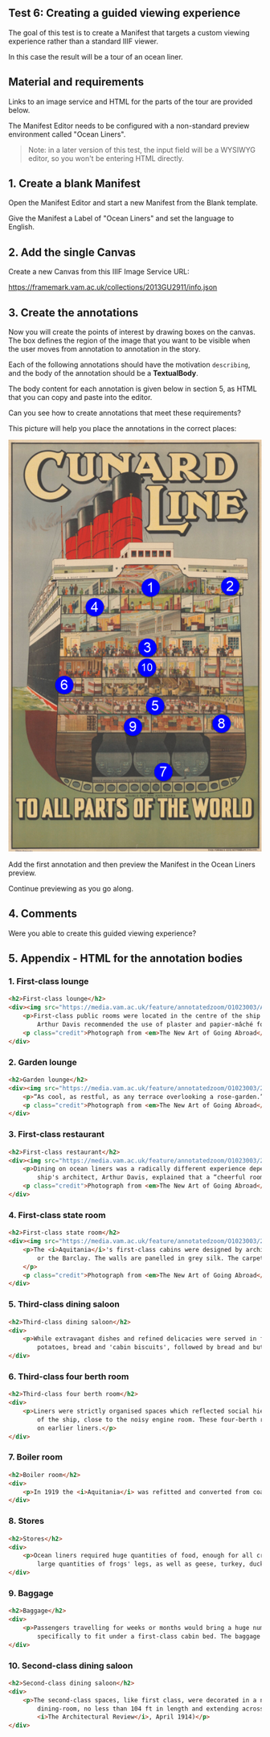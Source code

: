 ## Test 6: Creating a guided viewing experience

The goal of this test is to create a Manifest that targets a custom viewing experience rather than a standard IIIF viewer.

In this case the result will be a tour of an ocean liner.

## Material and requirements

Links to an image service and HTML for the parts of the tour are provided below.

The Manifest Editor needs to be configured with a non-standard preview environment called "Ocean Liners".

> Note: in a later version of this test, the input field will be a WYSIWYG editor, so you won't be entering HTML directly.

## 1. Create a blank Manifest

Open the Manifest Editor and start a new Manifest from the Blank template.

Give the Manifest a Label of "Ocean Liners" and set the language to English.

## 2. Add the single Canvas

Create a new Canvas from this IIIF Image Service URL:

https://framemark.vam.ac.uk/collections/2013GU2911/info.json

## 3. Create the annotations

Now you will create the points of interest by drawing boxes on the canvas.
The box defines the region of the image that you want to be visible when the user moves from annotation to annotation in the story.

Each of the following annotations should have the motivation `describing`, and the body of the annotation should be a **TextualBody**.

The body content for each annotation is given below in section 5, as HTML that you can copy and paste into the editor.

Can you see how to create annotations that meet these requirements?

This picture will help you place the annotations in the correct places:

![Ocean Liners Guide](06-ocean-liners-guide.png)

Add the first annotation and then preview the Manifest in the Ocean Liners preview.

Continue previewing as you go along.

## 4. Comments

Were you able to create this guided viewing experience?


## 5. Appendix - HTML for the annotation bodies

### 1. First-class lounge

```html
<h2>First-class lounge</h2>
<div><img src="https://media.vam.ac.uk/feature/annotatedzoom/O1023003/Aquitania-lounge-drawing-room-cropped.jpg" width=300 height=250/>
    <p>First-class public rooms were located in the centre of the ship — the most stable and comfortable areas on board. The <i>Aquitania</i>'s opulent interiors were inspired by classical architecture &ndash; spot the Ionic columns in the lounge. Architect
        Arthur Davis recommended the use of plaster and papier-mâché for ceilings, domes, and other decorative moulding, but advised against using marble and brickwork, as these would make the ship top-heavy.</p>
    <p class="credit">Photograph from <em>The New Art of Going Abroad</em>, 1929, US. National Art Library: 38041986015030. © Victoria and Albert Museum, London</p>
</div>
```

### 2. Garden lounge

```html
<h2>Garden lounge</h2>
<div><img src="https://media.vam.ac.uk/feature/annotatedzoom/O1023003/2017KE6202-Aquitania-Garden-Lounge-cropped.jpg" width=300 height=250/>
    <p>“As cool, as restful, as any terrace overlooking a rose-garden.” (<i>The New Art of Going Abroad</i>, 1929). Overlooking the sea and decorated with palms, the garden lounge was a fashionable place to have tea and was sometimes used for dancing.</p>
    <p class="credit">Photograph from <em>The New Art of Going Abroad</em>, 1929, US. National Art Library: 38041986015030. © Victoria and Albert Museum, London</p>
</div>
```

### 3. First-class restaurant

```html
<h2>First-class restaurant</h2>
<div><img src="https://media.vam.ac.uk/feature/annotatedzoom/O1023003/2017KE6204-Aquitania-restaurant-cropped.jpg" width=300 height=250/>
    <p>Dining on ocean liners was a radically different experience depending on the class of travel. In first class, the <i>Aquitania</i>'s Louis XVI-style dining room offered seating in small isolated groups, echoing elegant restaurants on land. The
        ship's architect, Arthur Davis, explained that a “cheerful room with comfortable surroundings” was a necessary distraction from “the often very unpleasant conditions” at sea. </p>
    <p class="credit">Photograph from <em>The New Art of Going Abroad</em>, 1929, US. National Art Library: 38041986015030. © Victoria and Albert Museum, London</p>
</div>
```

### 4. First-class state room

```html
<h2>First-class state room</h2>
<div><img src="https://media.vam.ac.uk/feature/annotatedzoom/O1023003/2017KE6205-state-rooms-on-B-deck-+-D-deck-cropped.jpg" width=300 height=250/>
    <p>The <i>Aquitania</i>'s first-class cabins were designed by architect Arthur Davis, whose firm, Mewès and Davis Architects, had decorated the famously opulent Ritz hotels in Paris and London. The cabins were “as spacious as a bedroom at the Ritz
        or the Barclay. The walls are panelled in grey silk. The carpets are vibrant blue and yellow, as are also the striped silk chair coverings. Note the bath — just off-stage, and the electric heater”. (<i>The New Art of Going Abroad</i>, 1929).
    </p>
    <p class="credit">Photograph from <em>The New Art of Going Abroad</em>, 1929, US. National Art Library: 38041986015030. © Victoria and Albert Museum, London</p>
</div>
```

### 5. Third-class dining saloon

```html
<h2>Third-class dining saloon</h2>
<div>
    <p>While extravagant dishes and refined delicacies were served in first class, third-class meals were less sophisticated. A third-class lunch on a Cunard ship in the 1920s could include rice soup, boiled haddock or braised beef with cabbage, boiled
        potatoes, bread and 'cabin biscuits', followed by bread and butter pudding. To save space, passengers sat at long communal tables on chairs bolted to the floor, in case of bad weather.</p>
</div>
```

### 6. Third-class four berth room

```html
<h2>Third-class four berth room</h2>
<div>
    <p>Liners were strictly organised spaces which reflected social hierarchies. Although people travelling in third class could account for 60% of the total number of passengers, they were segregated into a relatively small space in the lower decks
        of the ship, close to the noisy engine room. These four-berth rooms had none of the luxurious furnishings or fabrics found in first class, but they were an improvement on the communal sleeping quarters provided for steerage-class passengers
        on earlier liners.</p>
</div>
```

### 7. Boiler room

```html
<h2>Boiler room</h2>
<div>
    <p>In 1919 the <i>Aquitania</i> was refitted and converted from coal-burning to oil-burning engines, which meant fewer crew were required to labour in the engine room.</p>
</div>
```

### 8. Stores

```html
<h2>Stores</h2>
<div>
    <p>Ocean liners required huge quantities of food, enough for all crew and passengers — the equivalent to feeding a floating city. Cunard catered for varied tastes. Provisions for one trip included 500 sheep kidneys, 400 ox tails, 800 tongues and
        large quantities of frogs' legs, as well as geese, turkey, duck, game and “75 heads of cattle and calfs”.</p>
</div>
```

### 9. Baggage

```html
<h2>Baggage</h2>
<div>
    <p>Passengers travelling for weeks or months would bring a huge number of trunks, most of which were kept in the baggage store deep in the hull of the ship. Cabins could only accommodate smaller trunks. Louis Vuitton designed the 'steamer trunk'
        specifically to fit under a first-class cabin bed. The baggage store was opened daily so that maids or stewards could collect personal items that were needed during the voyage.</p>
</div>
```

### 10. Second-class dining saloon

```html
<h2>Second-class dining saloon</h2>
<div>
    <p>The second-class spaces, like first class, were decorated in a neo-classical style. “The second-class accommodation on the vessel, though not so sumptuous as the first-class, is still very elaborate and comfortable”, explained the architect. “The
        dining-room, no less than 104 ft in length and extending across the whole width of the ship, is decorated with paintings adapted from panels by Pergolesi”— the 18th-century decorative artist. (Arthur Davis,
        <i>The Architectural Review</i>, April 1914)</p>
</div>
```

<!-- https://stephenwf.github.io/ocean-liners.json -->
